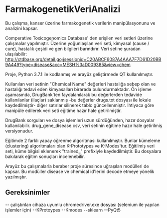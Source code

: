 # FarmakogenetikVeriAnalizi
Bu çalışma, kanser üzerine farmakogenetik verilerin manipülasyonunu ve analizini kapsar.

Comperative Toxicogenomics Database' den erişilen veri setleri üzerine çalışmalar yapılmıştır. Üzerine yoğunlaşılan veri seti, kimyasal (cause / cure), hastalık çeşidi ve gen bilgileri barındırır. Veri setine şuradan ulaşılabilir: http://ctdbase.org/detail.go;jsessionid=C20ABCF6087A4AAA7F7D61D20BB9A449?type=disease&acc=MESH%3aD009385&view=chem

Proje, Python 3.7.1 ile kodlanmış ve arayüz geliştirmede QT kullanılmıştır.

Kullanılan veri setinin "Chemical Name" değerleri hastalığa sebep olan ve hastalığı tedavi eden kimyasalları birarada bulundurmaktadır. Ön işleme aşamasında, DrugBank'ten faydalanılarak bu değerlerden tedavide kullanılanlar (ilaçlar) saklanmış -bu değerler drugs.txt dosyası ile lokale kaydedilmiştir- diğer satırlar silinerek tablo güncellenmiştir. İhtiyaca göre manipüle edilerek veri seti eğitime hazır hale getirilmiştir. 

DrugBank sorguları ve dosya işlemleri uzun sürdüğünden, hazır dosyalar kullanılabilir. drug_gene_disease.csv, veri setinin eğitime hazır hale getirilmiş versiyonudur.

Eğitimde 2 farklı yapay öğrenme algoritması kullanılmıştır. Bunlar kümeleme (clustering) algoritmaları olan K-Prototypes ve K-Modes'tur. Eğitilmiş veri seti, küme bilgisi eklenerek "trained_" prefixiyle kaydedilmiştir. Bu dosyalara bakılarak eğitim sonuçları incelenebilir.

Arayüz bu çalışmalarla beraber proje süresince uğraşılan modülleri de kapsar. Bu modüller disease ve chemical id'lerini decode etmeye yönelik yazılmıştır.


## Gereksinimler
-- çalıştırılan cihaza uyumlu chromedriver.exe dosyası (selenium ile yapılan işlemler için)
--KProtoypes 
--Kmodes 
--sklearn 
--PyQt5
